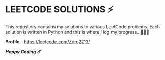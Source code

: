 # LEETCODE SOLUTIONS ⚡

This repository contains my solutions to various LeetCode problems. Each solution is written in Python and this is where I log my progress...🧘🏻‍♂️

**Profile** - https://leetcode.com/Zoro2213/

***Happy Coding ☄️*** 





